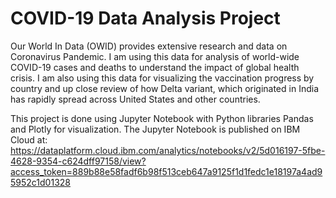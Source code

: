 # COVID-19 Data Analysis Project

Our World In Data (OWID) provides extensive research and data on Coronavirus Pandemic. I am using this data for analysis of world-wide COVID-19 cases and deaths to understand the impact of global health crisis. I am also using this data for visualizing the vaccination progress by country and up close review of how Delta variant, which originated in India has rapidly spread across United States and other countries. 

This project is done using Jupyter Notebook with Python libraries Pandas and Plotly for visualization. 
The Jupyter Notebook is published on IBM Cloud at: https://dataplatform.cloud.ibm.com/analytics/notebooks/v2/5d016197-5fbe-4628-9354-c624dff97158/view?access_token=889b88e58fadf6b98f513ceb647a9125f1d1fedc1e18197a4ad95952c1d01328
